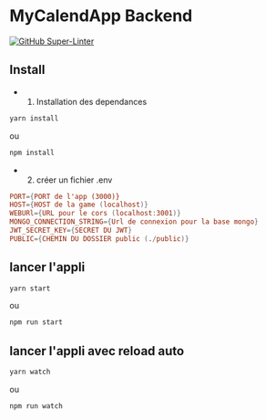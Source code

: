 # MyCalendApp Backend

[![GitHub Super-Linter](https://github.com/MyCalendApp/backend/workflows/Continuous%20Integration/badge.svg)](https://github.com/marketplace/actions/super-linter)

## Install

- 1. Installation des dependances

``` bash
yarn install
```

ou

``` bash
npm install
```

- 2. créer un fichier .env

``` conf
PORT={PORT de l'app (3000)}
HOST={HOST de la game (localhost)}
WEBURl={URL pour le cors (localhost:3001)}
MONGO_CONNECTION_STRING={Url de connexion pour la base mongo}
JWT_SECRET_KEY={SECRET DU JWT}
PUBLIC={CHEMIN DU DOSSIER public (./public)}
```

## lancer l'appli

``` bash
yarn start
```

ou

``` bash
npm run start
```

## lancer l'appli avec reload auto

``` bash
yarn watch
```

ou

``` bash
npm run watch
```
